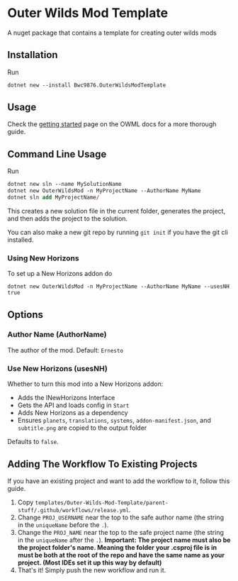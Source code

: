 # Outer Wilds Mod Template

A nuget package that contains a template for creating outer wilds mods

## Installation

Run

```ps
dotnet new --install Bwc9876.OuterWildsModTemplate
```

## Usage

Check the [getting started](https://owml.outerwildsmods.com/guides/getting_started.html) page on the OWML docs for a more thorough guide.

## Command Line Usage

Run

```ps
dotnet new sln --name MySolutionName
dotnet new OuterWildsMod -n MyProjectName --AuthorName MyName
dotnet sln add MyProjectName/
```

This creates a new solution file in the current folder, generates the project, and then adds the project to the solution.

You can also make a new git repo by running `git init` if you have the git cli installed.

### Using New Horizons

To set up a New Horizons addon do

```shell
dotnet new OuterWildsMod -n MyProjectName --AuthorName MyName --usesNH true
```

## Options

### Author Name (AuthorName)

The author of the mod. Default: `Ernesto`

### Use New Horizons (usesNH)

Whether to turn this mod into a New Horizons addon:

- Adds the INewHorizons Interface
- Gets the API and loads config in `Start`
- Adds New Horizons as a dependency
- Ensures `planets`, `translations`, `systems`, `addon-manifest.json`, and `subtitle.png` are copied to the output folder

Defaults to `false`.

## Adding The Workflow To Existing Projects

If you have an existing project and want to add the workflow to it, follow this guide.

1. Copy `templates/Outer-Wilds-Mod-Template/parent-stuff/.github/workflows/release.yml`.
2. Change `PROJ_USERNAME` near the top to the safe author name (the string in the `uniqueName` before the `.`).
3. Change the `PROJ_NAME` near the top to the safe project name (the string in the `uniqueName` after the `.`). **Important: The project name must also be the project folder's name. Meaning the folder your .csproj file is in must be both at the root of the repo and have the same name as your project. (Most IDEs set it up this way by default)**
4. That's it! Simply push the new workflow and run it.
